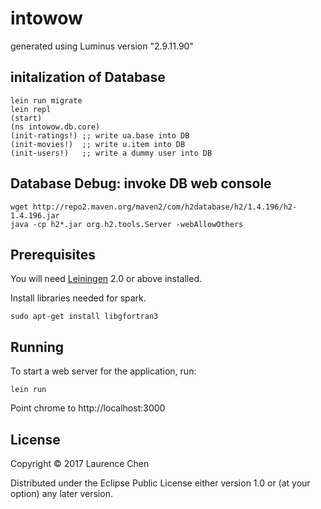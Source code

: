 # intowow

generated using Luminus version "2.9.11.90"

## initalization of Database

```
lein run migrate
lein repl
(start)
(ns intowow.db.core)
(init-ratings!) ;; write ua.base into DB
(init-movies!)  ;; write u.item into DB
(init-users!)   ;; write a dummy user into DB
```

## Database Debug: invoke DB web console
```
wget http://repo2.maven.org/maven2/com/h2database/h2/1.4.196/h2-1.4.196.jar
java -cp h2*.jar org.h2.tools.Server -webAllowOthers
```

## Prerequisites

You will need [Leiningen][1] 2.0 or above installed.

Install libraries needed for spark.

```
sudo apt-get install libgfortran3
```

[1]: https://github.com/technomancy/leiningen

## Running

To start a web server for the application, run:

    lein run

Point chrome to http://localhost:3000

## License

Copyright © 2017 Laurence Chen

Distributed under the Eclipse Public License either version 1.0 or (at your option) any later version.
